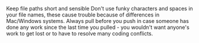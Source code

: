 Keep file paths short and sensible
Don't use funky characters and spaces in your file names, these cause trouble because of differences 
in Mac/Windows systems.
Always pull before you push in case someone has done any work since the last time you pulled - 
you wouldn't want anyone's work to get lost or to have to resolve many coding conflicts.

